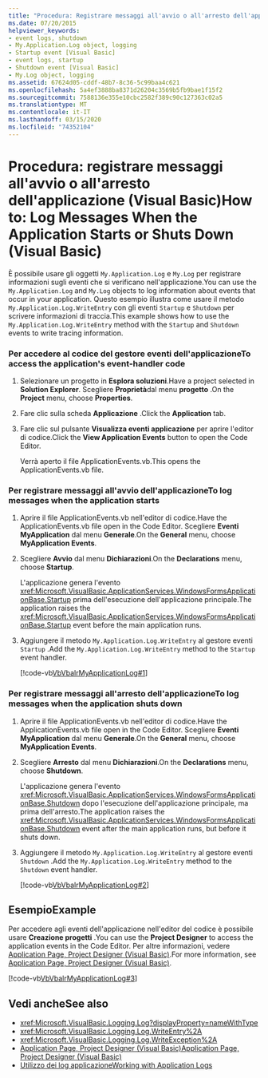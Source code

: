 ```yaml
---
title: "Procedura: Registrare messaggi all'avvio o all'arresto dell'applicazione"
ms.date: 07/20/2015
helpviewer_keywords:
- event logs, shutdown
- My.Application.Log object, logging
- Startup event [Visual Basic]
- event logs, startup
- Shutdown event [Visual Basic]
- My.Log object, logging
ms.assetid: 67624d05-cddf-48b7-8c36-5c99baa4c621
ms.openlocfilehash: 5a4ef3888ba8371d26204c3569b5fb9bae1f15f2
ms.sourcegitcommit: 7588136e355e10cbc2582f389c90c127363c02a5
ms.translationtype: MT
ms.contentlocale: it-IT
ms.lasthandoff: 03/15/2020
ms.locfileid: "74352104"
---
```

# <a name="how-to-log-messages-when-the-application-starts-or-shuts-down-visual-basic"></a><span data-ttu-id="ca1ee-102">Procedura: registrare messaggi all'avvio o all'arresto dell'applicazione (Visual Basic)</span><span class="sxs-lookup"><span data-stu-id="ca1ee-102">How to: Log Messages When the Application Starts or Shuts Down (Visual Basic)</span></span>

<span data-ttu-id="ca1ee-103">È possibile usare gli oggetti `My.Application.Log` e `My.Log` per registrare informazioni sugli eventi che si verificano nell'applicazione.</span><span class="sxs-lookup"><span data-stu-id="ca1ee-103">You can use the `My.Application.Log` and `My.Log` objects to log information about events that occur in your application.</span></span> <span data-ttu-id="ca1ee-104">Questo esempio illustra come usare il metodo `My.Application.Log.WriteEntry` con gli eventi `Startup` e `Shutdown` per scrivere informazioni di traccia.</span><span class="sxs-lookup"><span data-stu-id="ca1ee-104">This example shows how to use the `My.Application.Log.WriteEntry` method with the `Startup` and `Shutdown` events to write tracing information.</span></span>  
  
### <a name="to-access-the-applications-event-handler-code"></a><span data-ttu-id="ca1ee-105">Per accedere al codice del gestore eventi dell'applicazione</span><span class="sxs-lookup"><span data-stu-id="ca1ee-105">To access the application's event-handler code</span></span>  
  
1. <span data-ttu-id="ca1ee-106">Selezionare un progetto in **Esplora soluzioni**.</span><span class="sxs-lookup"><span data-stu-id="ca1ee-106">Have a project selected in **Solution Explorer**.</span></span> <span data-ttu-id="ca1ee-107">Scegliere **Proprietà**dal menu **progetto** .</span><span class="sxs-lookup"><span data-stu-id="ca1ee-107">On the **Project** menu, choose **Properties**.</span></span>  
  
2. <span data-ttu-id="ca1ee-108">Fare clic sulla scheda **Applicazione** .</span><span class="sxs-lookup"><span data-stu-id="ca1ee-108">Click the **Application** tab.</span></span>  
  
3. <span data-ttu-id="ca1ee-109">Fare clic sul pulsante **Visualizza eventi applicazione** per aprire l'editor di codice.</span><span class="sxs-lookup"><span data-stu-id="ca1ee-109">Click the **View Application Events** button to open the Code Editor.</span></span>  
  
     <span data-ttu-id="ca1ee-110">Verrà aperto il file ApplicationEvents.vb.</span><span class="sxs-lookup"><span data-stu-id="ca1ee-110">This opens the ApplicationEvents.vb file.</span></span>  
  
### <a name="to-log-messages-when-the-application-starts"></a><span data-ttu-id="ca1ee-111">Per registrare messaggi all'avvio dell'applicazione</span><span class="sxs-lookup"><span data-stu-id="ca1ee-111">To log messages when the application starts</span></span>  
  
1. <span data-ttu-id="ca1ee-112">Aprire il file ApplicationEvents.vb nell'editor di codice.</span><span class="sxs-lookup"><span data-stu-id="ca1ee-112">Have the ApplicationEvents.vb file open in the Code Editor.</span></span> <span data-ttu-id="ca1ee-113">Scegliere **Eventi MyApplication** dal menu **Generale**.</span><span class="sxs-lookup"><span data-stu-id="ca1ee-113">On the **General** menu, choose **MyApplication Events**.</span></span>  
  
2. <span data-ttu-id="ca1ee-114">Scegliere **Avvio** dal menu **Dichiarazioni**.</span><span class="sxs-lookup"><span data-stu-id="ca1ee-114">On the **Declarations** menu, choose **Startup**.</span></span>  
  
     <span data-ttu-id="ca1ee-115">L'applicazione genera l'evento <xref:Microsoft.VisualBasic.ApplicationServices.WindowsFormsApplicationBase.Startup> prima dell'esecuzione dell'applicazione principale.</span><span class="sxs-lookup"><span data-stu-id="ca1ee-115">The application raises the <xref:Microsoft.VisualBasic.ApplicationServices.WindowsFormsApplicationBase.Startup> event before the main application runs.</span></span>  
  
3. <span data-ttu-id="ca1ee-116">Aggiungere il metodo `My.Application.Log.WriteEntry` al gestore eventi `Startup` .</span><span class="sxs-lookup"><span data-stu-id="ca1ee-116">Add the `My.Application.Log.WriteEntry` method to the `Startup` event handler.</span></span>  
  
     [!code-vb[VbVbalrMyApplicationLog#1](~/samples/snippets/visualbasic/VS_Snippets_VBCSharp/VbVbalrMyApplicationLog/VB/MyEventsFake.vb#1)]  
  
### <a name="to-log-messages-when-the-application-shuts-down"></a><span data-ttu-id="ca1ee-117">Per registrare messaggi all'arresto dell'applicazione</span><span class="sxs-lookup"><span data-stu-id="ca1ee-117">To log messages when the application shuts down</span></span>  
  
1. <span data-ttu-id="ca1ee-118">Aprire il file ApplicationEvents.vb nell'editor di codice.</span><span class="sxs-lookup"><span data-stu-id="ca1ee-118">Have the ApplicationEvents.vb file open in the Code Editor.</span></span> <span data-ttu-id="ca1ee-119">Scegliere **Eventi MyApplication** dal menu **Generale**.</span><span class="sxs-lookup"><span data-stu-id="ca1ee-119">On the **General** menu, choose **MyApplication Events**.</span></span>  
  
2. <span data-ttu-id="ca1ee-120">Scegliere **Arresto** dal menu **Dichiarazioni**.</span><span class="sxs-lookup"><span data-stu-id="ca1ee-120">On the **Declarations** menu, choose **Shutdown**.</span></span>  
  
     <span data-ttu-id="ca1ee-121">L'applicazione genera l'evento <xref:Microsoft.VisualBasic.ApplicationServices.WindowsFormsApplicationBase.Shutdown> dopo l'esecuzione dell'applicazione principale, ma prima dell'arresto.</span><span class="sxs-lookup"><span data-stu-id="ca1ee-121">The application raises the <xref:Microsoft.VisualBasic.ApplicationServices.WindowsFormsApplicationBase.Shutdown> event after the main application runs, but before it shuts down.</span></span>  
  
3. <span data-ttu-id="ca1ee-122">Aggiungere il metodo `My.Application.Log.WriteEntry` al gestore eventi `Shutdown` .</span><span class="sxs-lookup"><span data-stu-id="ca1ee-122">Add the `My.Application.Log.WriteEntry` method to the `Shutdown` event handler.</span></span>  
  
     [!code-vb[VbVbalrMyApplicationLog#2](~/samples/snippets/visualbasic/VS_Snippets_VBCSharp/VbVbalrMyApplicationLog/VB/MyEventsFake.vb#2)]  
  
## <a name="example"></a><span data-ttu-id="ca1ee-123">Esempio</span><span class="sxs-lookup"><span data-stu-id="ca1ee-123">Example</span></span>  

 <span data-ttu-id="ca1ee-124">Per accedere agli eventi dell'applicazione nell'editor del codice è possibile usare **Creazione progetti** .</span><span class="sxs-lookup"><span data-stu-id="ca1ee-124">You can use the **Project Designer** to access the application events in the Code Editor.</span></span> <span data-ttu-id="ca1ee-125">Per altre informazioni, vedere [Application Page, Project Designer (Visual Basic)](/visualstudio/ide/reference/application-page-project-designer-visual-basic).</span><span class="sxs-lookup"><span data-stu-id="ca1ee-125">For more information, see [Application Page, Project Designer (Visual Basic)](/visualstudio/ide/reference/application-page-project-designer-visual-basic).</span></span>  
  
 [!code-vb[VbVbalrMyApplicationLog#3](~/samples/snippets/visualbasic/VS_Snippets_VBCSharp/VbVbalrMyApplicationLog/VB/MyEventsFake.vb#3)]  
  
## <a name="see-also"></a><span data-ttu-id="ca1ee-126">Vedi anche</span><span class="sxs-lookup"><span data-stu-id="ca1ee-126">See also</span></span>

- <xref:Microsoft.VisualBasic.Logging.Log?displayProperty=nameWithType>
- <xref:Microsoft.VisualBasic.Logging.Log.WriteEntry%2A>
- <xref:Microsoft.VisualBasic.Logging.Log.WriteException%2A>
- [<span data-ttu-id="ca1ee-127">Application Page, Project Designer (Visual Basic)</span><span class="sxs-lookup"><span data-stu-id="ca1ee-127">Application Page, Project Designer (Visual Basic)</span></span>](/visualstudio/ide/reference/application-page-project-designer-visual-basic)
- [<span data-ttu-id="ca1ee-128">Utilizzo dei log applicazione</span><span class="sxs-lookup"><span data-stu-id="ca1ee-128">Working with Application Logs</span></span>](../../../../visual-basic/developing-apps/programming/log-info/working-with-application-logs.md)
